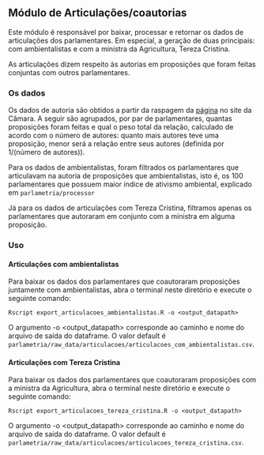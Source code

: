 ## Módulo de Articulações/coautorias

Este módulo é responsável por baixar, processar e retornar os dados de articulações dos parlamentares. Em especial, a geração de duas principais: com ambientalistas e com a ministra da Agricultura, Tereza Cristina.

As articulações dizem respeito às autorias em proposições que foram feitas conjuntas com outros parlamentares.

### Os dados

Os dados de autoria são obtidos a partir da raspagem da [página](https://www.camara.leg.br/proposicoesWeb/prop_autores?idProposicao=257161) no site da Câmara. A seguir são agrupados, por par de parlamentares, quantas proposições foram feitas e qual o peso total da relação, calculado de acordo com o número de autores: quanto mais autores teve uma proposição, menor será a relação entre seus autores (definida por 1/(número de autores)).

Para os dados de ambientalistas, foram filtrados os parlamentares que articulavam na autoria de proposições que ambientalistas, isto é, os 100 parlamentares que possuem maior índice de ativismo ambiental, explicado em `parlametria/processor`

Já para os dados de articulações com Tereza Cristina, filtramos apenas os parlamentares que autoraram em conjunto com a ministra em alguma proposição. 

### Uso

#### Articulações com ambientalistas

Para baixar os dados dos parlamentares que coautoraram proposições juntamente com ambientalistas, abra o terminal neste diretório e execute o seguinte comando:

```
Rscript export_articulacoes_ambientalistas.R -o <output_datapath>
```

O argumento -o <output_datapath> corresponde ao caminho e nome do arquivo de saída do dataframe. O valor default é `parlametria/raw_data/articulacoes/articulacoes_com_ambientalistas.csv`.

#### Articulações com Tereza Cristina

Para baixar os dados dos parlamentares que coautoraram proposições com a ministra da Agricultura, abra o terminal neste diretório e execute o seguinte comando:

```
Rscript export_articulacoes_tereza_cristina.R -o <output_datapath>
```

O argumento -o <output_datapath> corresponde ao caminho e nome do arquivo de saída do dataframe. O valor default é `parlametria/raw_data/articulacoes/articulacoes_tereza_cristina.csv`.
